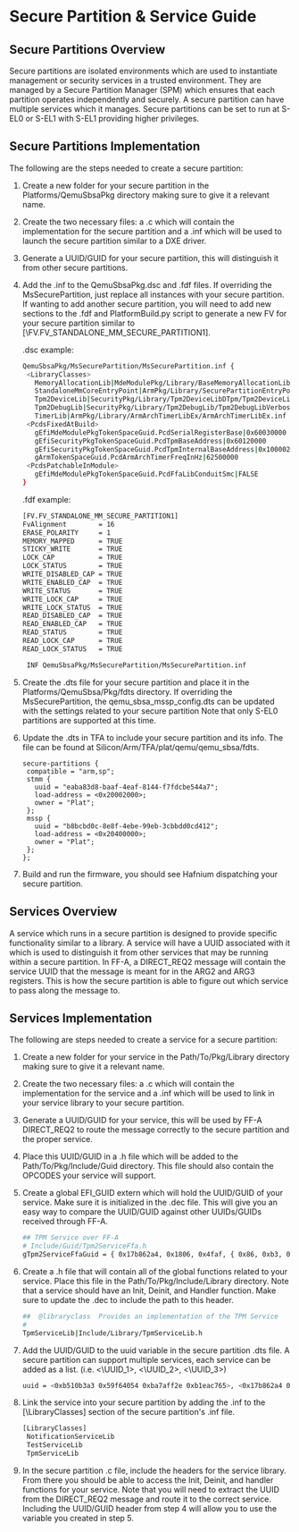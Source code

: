 # Secure Partition & Service Guide

## Secure Partitions Overview

Secure partitions are isolated environments which are used to instantiate management or security services
in a trusted environment. They are managed by a Secure Partition Manager (SPM) which ensures that each
partition operates independently and securely. A secure partition can have multiple services which it
manages. Secure partitions can be set to run at S-EL0 or S-EL1 with S-EL1 providing higher privileges.

## Secure Partitions Implementation

The following are the steps needed to create a secure partition:

1. Create a new folder for your secure partition in the Platforms/QemuSbsaPkg directory making sure to give it a relevant
   name.
2. Create the two necessary files: a .c which will contain the implementation for the secure partition and a .inf which
   will be used to launch the secure partition similar to a DXE driver.
3. Generate a UUID/GUID for your secure partition, this will distinguish it from other secure partitions.
4. Add the .inf to the QemuSbsaPkg.dsc and .fdf files. If overriding the MsSecurePartition, just replace all instances
   with your secure partition. If wanting to add another secure partition, you will need to add new sections to the .fdf
   and PlatformBuild.py script to generate a new FV for your secure partition similar to [\FV.FV_STANDALONE_MM_SECURE_PARTITION1].

   .dsc example:

   ```bash
   QemuSbsaPkg/MsSecurePartition/MsSecurePartition.inf {
    <LibraryClasses>
      MemoryAllocationLib|MdeModulePkg/Library/BaseMemoryAllocationLibNull/BaseMemoryAllocationLibNull.inf
      StandaloneMmCoreEntryPoint|ArmPkg/Library/SecurePartitionEntryPoint/SecurePartitionEntryPoint.inf
      Tpm2DeviceLib|SecurityPkg/Library/Tpm2DeviceLibDTpm/Tpm2DeviceLibDTpmStandaloneMm.inf
      Tpm2DebugLib|SecurityPkg/Library/Tpm2DebugLib/Tpm2DebugLibVerbose.inf
      TimerLib|ArmPkg/Library/ArmArchTimerLibEx/ArmArchTimerLibEx.inf
    <PcdsFixedAtBuild>
      gEfiMdeModulePkgTokenSpaceGuid.PcdSerialRegisterBase|0x60030000
      gEfiSecurityPkgTokenSpaceGuid.PcdTpmBaseAddress|0x60120000
      gEfiSecurityPkgTokenSpaceGuid.PcdTpmInternalBaseAddress|0x10000200000
      gArmTokenSpaceGuid.PcdArmArchTimerFreqInHz|62500000
    <PcdsPatchableInModule>
      gEfiMdeModulePkgTokenSpaceGuid.PcdFfaLibConduitSmc|FALSE
   }
   ```

   .fdf example:

   ```bash
   [FV.FV_STANDALONE_MM_SECURE_PARTITION1]
   FvAlignment        = 16
   ERASE_POLARITY     = 1
   MEMORY_MAPPED      = TRUE
   STICKY_WRITE       = TRUE
   LOCK_CAP           = TRUE
   LOCK_STATUS        = TRUE
   WRITE_DISABLED_CAP = TRUE
   WRITE_ENABLED_CAP  = TRUE
   WRITE_STATUS       = TRUE
   WRITE_LOCK_CAP     = TRUE
   WRITE_LOCK_STATUS  = TRUE
   READ_DISABLED_CAP  = TRUE
   READ_ENABLED_CAP   = TRUE
   READ_STATUS        = TRUE
   READ_LOCK_CAP      = TRUE
   READ_LOCK_STATUS   = TRUE

    INF QemuSbsaPkg/MsSecurePartition/MsSecurePartition.inf
   ```

5. Create the .dts file for your secure partition and place it in the Platforms/QemuSbsa/Pkg/fdts directory. If overriding
   the MsSecurePartition, the qemu_sbsa_mssp_config.dts can be updated with the settings related to your secure partition
   Note that only S-EL0 partitions are supported at this time.
6. Update the .dts in TFA to include your secure partition and its info. The file can be found at Silicon/Arm/TFA/plat/qemu/qemu_sbsa/fdts.

   ```text
   secure-partitions {
    compatible = "arm,sp";
    stmm {
      uuid = "eaba83d8-baaf-4eaf-8144-f7fdcbe544a7";
      load-address = <0x20002000>;
      owner = "Plat";
    };
    mssp {
      uuid = "b8bcbd0c-8e8f-4ebe-99eb-3cbbdd0cd412";
      load-address = <0x20400000>;
      owner = "Plat";
    };
   };
   ```

7. Build and run the firmware, you should see Hafnium dispatching your secure partition.

## Services Overview

A service which runs in a secure partition is designed to provide specific functionality similar to a
library. A service will have a UUID associated with it which is used to distinguish it from other
services that may be running within a secure partition. In FF-A, a DIRECT_REQ2 message will contain
the service UUID that the message is meant for in the ARG2 and ARG3 registers. This is how the secure
partition is able to figure out which service to pass along the message to.

## Services Implementation

The following are steps needed to create a service for a secure partition:

1. Create a new folder for your service in the Path/To/Pkg/Library directory making sure to give it a
   relevant name.
2. Create the two necessary files: a .c which will contain the implementation for the service and a .inf which will be
   used to link in your service library to your secure partition.
3. Generate a UUID/GUID for your service, this will be used by FF-A DIRECT_REQ2 to route the message correctly to the
   secure partition and the proper service.
4. Place this UUID/GUID in a .h file which will be added to the Path/To/Pkg/Include/Guid directory. This file should also
   contain the OPCODES your service will support.
5. Create a global EFI_GUID extern which will hold the UUID/GUID of your service. Make sure it is initialized in the .dec
   file. This will give you an easy way to compare the UUID/GUID against other UUIDs/GUIDs received through FF-A.

   ```bash
   ## TPM Service over FF-A
   # Include/Guid/Tpm2ServiceFfa.h
   gTpm2ServiceFfaGuid = { 0x17b862a4, 0x1806, 0x4faf, { 0x86, 0xb3, 0x08, 0x9a, 0x58, 0x35, 0x38, 0x61 } }
   ```

6. Create a .h file that will contain all of the global functions related to your service. Place this file in the Path/To/Pkg/Include/Library
   directory. Note that a service should have an Init, Deinit, and Handler function. Make sure to update the .dec to include
   the path to this header.

   ```bash
   ##  @libraryclass  Provides an implementation of the TPM Service
   #
   TpmServiceLib|Include/Library/TpmServiceLib.h
   ```

7. Add the UUID/GUID to the uuid variable in the secure partition .dts file. A secure partition can support multiple
   services, each service can be added as a list. (i.e. <\UUID_1>, <\UUID_2>, <\UUID_3>)

   ```bash
   uuid = <0xb510b3a3 0x59f64054 0xba7aff2e 0xb1eac765>, <0x17b862a4 0x18064faf 0x86b3089a 0x58353861>, <0xe0fad9b3 0x7f5c42c5 0xb2eeb7a8 0x2313cdb2>;
   ```

8. Link the service into your secure partition by adding the .inf to the [\LibraryClasses] section of the secure partition's
   .inf file.

   ```bash
   [LibraryClasses]
    NotificationServiceLib
    TestServiceLib
    TpmServiceLib
   ```

9. In the secure partition .c file, include the headers for the service library. From there you should be able to access
   the Init, Deinit, and handler functions for your service. Note that you will need to extract the UUID from the
   DIRECT_REQ2 message and route it to the correct service. Including the UUID/GUID header from step 4 will allow you to
   use the variable you created in step 5.
